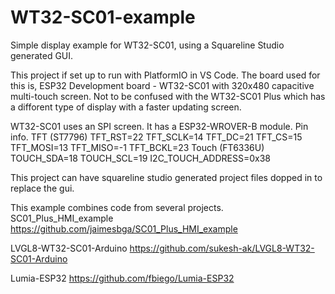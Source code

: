 # WT32-SC01-example
Simple display example for WT32-SC01, using a Squareline Studio generated GUI.

This project if set up to run with PlatformIO in VS Code. 
The board used for this is, ESP32 Development board - WT32-SC01 with 320x480 capacitive multi-touch screen. 
Not to be confused with the WT32-SC01 Plus which has a difforent type of display with a faster updating screen.

WT32-SC01 uses an SPI screen. It has a ESP32-WROVER-B module.
Pin info.
    TFT (ST7796)
        TFT_RST=22
        TFT_SCLK=14
        TFT_DC=21
        TFT_CS=15
        TFT_MOSI=13
        TFT_MISO=-1
        TFT_BCKL=23
    Touch (FT6336U)
        TOUCH_SDA=18
        TOUCH_SCL=19
        I2C_TOUCH_ADDRESS=0x38


This project can have squareline studio generated project files dopped in to replace the gui. 

This example combines code from several projects.
SC01_Plus_HMI_example
https://github.com/jaimesbga/SC01_Plus_HMI_example

LVGL8-WT32-SC01-Arduino
https://github.com/sukesh-ak/LVGL8-WT32-SC01-Arduino

Lumia-ESP32 
https://github.com/fbiego/Lumia-ESP32


